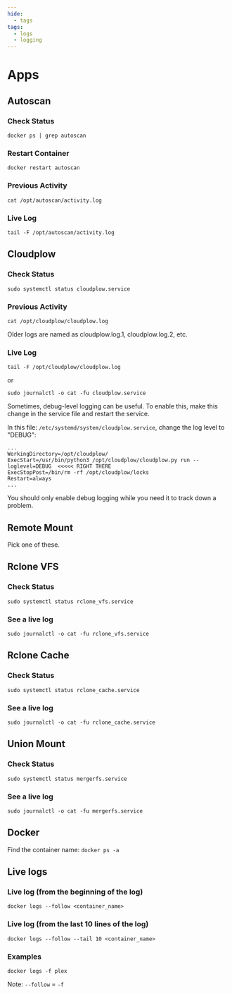 ```yaml
---
hide:
  - tags
tags:
  - logs
  - logging
---
```


# Apps

## Autoscan

### Check Status

```shell
docker ps | grep autoscan
```

### Restart Container

```shell
docker restart autoscan
```

### Previous Activity

```shell
cat /opt/autoscan/activity.log
```

### Live Log

```shell
tail -F /opt/autoscan/activity.log
```

## Cloudplow

### Check Status

```shell
sudo systemctl status cloudplow.service
```

### Previous Activity

```shell
cat /opt/cloudplow/cloudplow.log
```

Older logs are named as cloudplow.log.1, cloudplow.log.2, etc.

### Live Log

```shell
tail -F /opt/cloudplow/cloudplow.log
```

or

```shell
sudo journalctl -o cat -fu cloudplow.service
```

Sometimes, debug-level logging can be useful.  To enable this, make this change in the service file and restart the service.

In this file: `/etc/systemd/system/cloudplow.service`, change the log level to "DEBUG":

```text
...
WorkingDirectory=/opt/cloudplow/
ExecStart=/usr/bin/python3 /opt/cloudplow/cloudplow.py run --loglevel=DEBUG  <<<<< RIGHT THERE
ExecStopPost=/bin/rm -rf /opt/cloudplow/locks
Restart=always
...
```

You should only enable debug logging while you need it to track down a problem.

## Remote Mount

Pick one of these.

## Rclone VFS

### Check Status

```shell
sudo systemctl status rclone_vfs.service
```

### See a live log

```shell
sudo journalctl -o cat -fu rclone_vfs.service
```

## Rclone Cache

### Check Status

```shell
sudo systemctl status rclone_cache.service
```

### See a live log

```shell
sudo journalctl -o cat -fu rclone_cache.service
```

## Union Mount

### Check Status

```shell
sudo systemctl status mergerfs.service
```

### See a live log

```shell
sudo journalctl -o cat -fu mergerfs.service
```

## Docker

Find the container name: `docker ps -a`

## Live logs

### Live log (from the beginning of the log)

```shell
docker logs --follow <container_name>
```

### Live log (from the last 10 lines of the log)

```shell
docker logs --follow --tail 10 <container_name>
```

### Examples

```shell
docker logs -f plex
```

Note: `--follow` = `-f`
